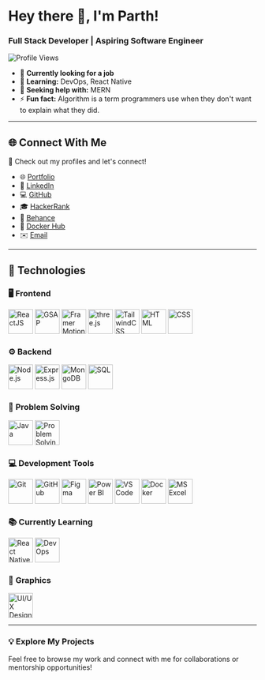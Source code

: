 # Hey there 👋, I'm Parth!  
### Full Stack Developer | Aspiring Software Engineer  

![Profile Views](https://komarev.com/ghpvc/?username=dev-Parth23&color=blue)  

- 🔭 **Currently looking for a job**  
- 📝 **Learning:** DevOps, React Native  
- 🤔 **Seeking help with:** MERN  
- ⚡ **Fun fact:** Algorithm is a term programmers use when they don't want to explain what they did.  

---

## 🌐 **Connect With Me**  

📢 Check out my profiles and let's connect!  

- 🌐 [Portfolio](https://portfolio-six-ashy-50.vercel.app/)  
- 💼 [LinkedIn](https://www.linkedin.com/in/dev-parth23)  
- 💻 [GitHub](https://github.com/dev-Parth23)  
- 🎓 [HackerRank](https://www.hackerrank.com/profile/PARTH_SINGHALcs)  
- 🎨 [Behance](https://www.behance.net/dev_Parth23)  
- 🐳 [Docker Hub](https://hub.docker.com/u/sparth23)  
- ✉️ [Email](mailto:parthsinghal23.cs@gmail.com)  

---

## 🚀 **Technologies**  

### 🖥️ **Frontend**  
<p>
  <img src="https://cdn.jsdelivr.net/gh/devicons/devicon/icons/react/react-original.svg" alt="ReactJS" width="50" height="50"/>  
  <img src="https://cdn.jsdelivr.net/gh/devicons/devicon/icons/javascript/javascript-original.svg" alt="GSAP" width="50" height="50"/>  
  <img src="https://framer.com/static/images/framer-motion.png" alt="Framer Motion" width="50" height="50"/>  
  <img src="https://upload.wikimedia.org/wikipedia/commons/3/3f/Three.js_Icon.svg" alt="three.js" width="50" height="50"/>  
  <img src="https://cdn.jsdelivr.net/gh/devicons/devicon/icons/tailwindcss/tailwindcss-plain.svg" alt="TailwindCSS" width="50" height="50"/>  
  <img src="https://cdn.jsdelivr.net/gh/devicons/devicon/icons/html5/html5-original.svg" alt="HTML" width="50" height="50"/>  
  <img src="https://cdn.jsdelivr.net/gh/devicons/devicon/icons/css3/css3-original.svg" alt="CSS" width="50" height="50"/>  
</p>

### ⚙️ **Backend**  
<p>
  <img src="https://cdn.jsdelivr.net/gh/devicons/devicon/icons/nodejs/nodejs-original.svg" alt="Node.js" width="50" height="50"/>  
  <img src="https://cdn.jsdelivr.net/gh/devicons/devicon/icons/express/express-original.svg" alt="Express.js" width="50" height="50"/>  
  <img src="https://cdn.jsdelivr.net/gh/devicons/devicon/icons/mongodb/mongodb-original.svg" alt="MongoDB" width="50" height="50"/>  
  <img src="https://cdn.jsdelivr.net/gh/devicons/devicon/icons/mysql/mysql-original.svg" alt="SQL" width="50" height="50"/>  
</p>

### 🧩 **Problem Solving**  
<p>
  <img src="https://cdn.jsdelivr.net/gh/devicons/devicon/icons/java/java-original.svg" alt="Java" width="50" height="50"/>  
  <img src="https://static-00.iconduck.com/assets.00/problem-solving-icon-454x512-c2wmdtx4.png" alt="Problem Solving" width="50" height="50"/>  
</p>

### 💻 **Development Tools**  
<p>
  <img src="https://cdn.jsdelivr.net/gh/devicons/devicon/icons/git/git-original.svg" alt="Git" width="50" height="50"/>  
  <img src="https://cdn.jsdelivr.net/gh/devicons/devicon/icons/github/github-original.svg" alt="GitHub" width="50" height="50"/>  
  <img src="https://cdn.jsdelivr.net/gh/devicons/devicon/icons/figma/figma-original.svg" alt="Figma" width="50" height="50"/>  
  <img src="https://upload.wikimedia.org/wikipedia/commons/5/5f/Power_BI_Logo.svg" alt="Power BI" width="50" height="50"/>  
  <img src="https://cdn.jsdelivr.net/gh/devicons/devicon/icons/vscode/vscode-original.svg" alt="VS Code" width="50" height="50"/>  
  <img src="https://cdn.jsdelivr.net/gh/devicons/devicon/icons/docker/docker-original.svg" alt="Docker" width="50" height="50"/>  
  <img src="https://cdn.jsdelivr.net/gh/devicons/devicon/icons/google/google-original.svg" alt="MS Excel" width="50" height="50"/>  
</p>

### 📚 **Currently Learning**  
<p>
  <img src="https://cdn.jsdelivr.net/gh/devicons/devicon/icons/react/react-original.svg" alt="React Native" width="50" height="50"/>  
  <img src="https://cdn.jsdelivr.net/gh/devicons/devicon/icons/kubernetes/kubernetes-plain.svg" alt="DevOps" width="50" height="50"/>  
</p>

### 🎨 **Graphics**  
<p>
  <img src="https://cdn.jsdelivr.net/gh/devicons/devicon/icons/photoshop/photoshop-line.svg" alt="UI/UX Design" width="50" height="50"/>  
</p>

---

### 💡 **Explore My Projects**  
Feel free to browse my work and connect with me for collaborations or mentorship opportunities!  
